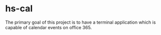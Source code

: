 # hs-cal

The primary goal of this project is to have a terminal application which is
capable of calendar events on office 365.
